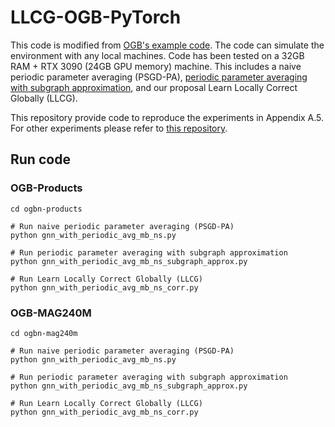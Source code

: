 # LLCG-OGB-PyTorch
 
This code is modified from [OGB's example code](https://github.com/snap-stanford/ogb/blob/master/examples/nodeproppred/products/gnn.py). The code can simulate the environment with any local machines. Code has been tested on a 32GB RAM + RTX 3090 (24GB GPU memory) machine. This includes a naive periodic parameter averaging (PSGD-PA), [periodic parameter averaging with subgraph approximation](https://arxiv.org/abs/2012.04930), and our proposal Learn Locally Correct Globally (LLCG). 

This repository provide code to reproduce the experiments in Appendix A.5. For other experiments please refer to [this repository](https://github.com/MortezaRamezani/llcg).

## Run code

### OGB-Products
```
cd ogbn-products

# Run naive periodic parameter averaging (PSGD-PA)
python gnn_with_periodic_avg_mb_ns.py

# Run periodic parameter averaging with subgraph approximation
python gnn_with_periodic_avg_mb_ns_subgraph_approx.py

# Run Learn Locally Correct Globally (LLCG)
python gnn_with_periodic_avg_mb_ns_corr.py
```

### OGB-MAG240M
```
cd ogbn-mag240m

# Run naive periodic parameter averaging (PSGD-PA)
python gnn_with_periodic_avg_mb_ns.py

# Run periodic parameter averaging with subgraph approximation
python gnn_with_periodic_avg_mb_ns_subgraph_approx.py

# Run Learn Locally Correct Globally (LLCG)
python gnn_with_periodic_avg_mb_ns_corr.py
```
